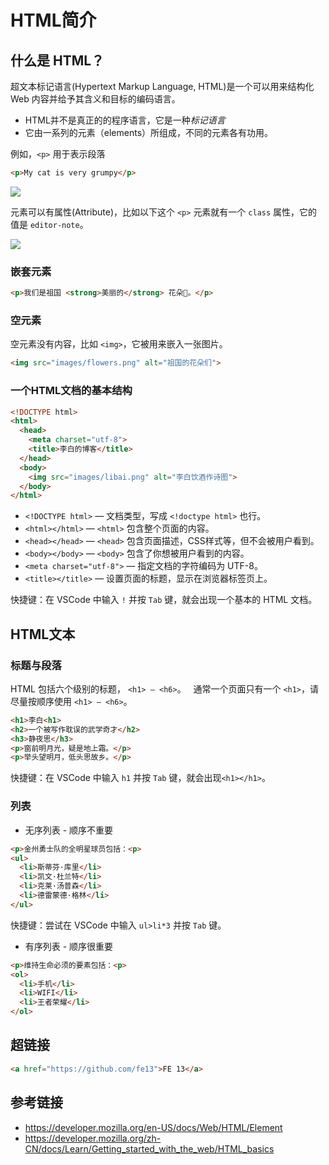 # HTML简介

## 什么是 HTML？
超文本标记语言(Hypertext Markup Language, HTML)是一个可以用来结构化 Web 内容并给予其含义和目标的编码语言。

* HTML并不是真正的的程序语言，它是一种*标记语言*
* 它由一系列的元素（elements）所组成，不同的元素各有功用。

例如，`<p>` 用于表示段落 
```html
<p>My cat is very grumpy</p>
```
![](https://mdn.mozillademos.org/files/9347/grumpy-cat-small.png)

元素可以有属性(Attribute)，比如以下这个 `<p>` 元素就有一个 `class` 属性，它的值是 `editor-note`。

![](https://mdn.mozillademos.org/files/9345/grumpy-cat-attribute-small.png)

### 嵌套元素
```html
<p>我们是祖国 <strong>美丽的</strong> 花朵🌺。</p>
```

### 空元素
空元素没有内容，比如 `<img>`，它被用来嵌入一张图片。
```html
<img src="images/flowers.png" alt="祖国的花朵们">
```

### 一个HTML文档的基本结构
```html
<!DOCTYPE html>
<html>
  <head>
    <meta charset="utf-8">
    <title>李白的博客</title>
  </head>
  <body>
    <img src="images/libai.png" alt="李白饮酒作诗图">
  </body>
</html>
```
* `<!DOCTYPE html>` — 文档类型，写成 `<!doctype html>` 也行。
* `<html></html>` — `<html>` 包含整个页面的内容。
* `<head></head>` — `<head>` 包含页面描述，CSS样式等，但不会被用户看到。
* `<body></body>` — `<body>` 包含了你想被用户看到的内容。
* `<meta charset="utf-8">` — 指定文档的字符编码为 UTF-8。
* `<title></title>` — 设置页面的标题，显示在浏览器标签页上。

快捷键：在 VSCode 中输入 `!` 并按 `Tab` 键，就会出现一个基本的 HTML 文档。

## HTML文本
### 标题与段落
HTML 包括六个级别的标题， `<h1> – <h6>`。  
通常一个页面只有一个 `<h1>`，请尽量按顺序使用 `<h1> – <h6>`。
```html
<h1>李白<h1>
<h2>一个被写作耽误的武学奇才</h2>
<h3>静夜思</h3>
<p>窗前明月光，疑是地上霜。</p>
<p>举头望明月，低头思故乡。</p>
```

快捷键：在 VSCode 中输入 `h1` 并按 `Tab` 键，就会出现`<h1></h1>`。

### 列表
* 无序列表 - 顺序不重要
```html
<p>金州勇士队的全明星球员包括：<p>
<ul>
  <li>斯蒂芬·库里</li>
  <li>凯文·杜兰特</li>
  <li>克莱·汤普森</li>
  <li>德雷蒙德·格林</li>
</ul>
```

快捷键：尝试在 VSCode 中输入 `ul>li*3` 并按 `Tab` 键。

* 有序列表 - 顺序很重要
```html
<p>维持生命必须的要素包括：<p>
<ol>
  <li>手机</li>
  <li>WIFI</li>
  <li>王者荣耀</li>
</ol>
```

## 超链接
```html
<a href="https://github.com/fe13">FE 13</a>
```

## 参考链接
* https://developer.mozilla.org/en-US/docs/Web/HTML/Element
* https://developer.mozilla.org/zh-CN/docs/Learn/Getting_started_with_the_web/HTML_basics

